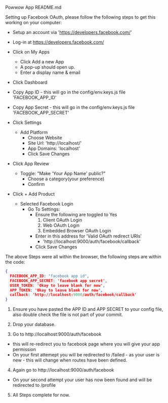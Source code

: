 Powwow App README.md


Setting up Facebook OAuth, please follow the following steps to get this working on your computer:

- Setup an account via 'https://developers.facebook.com/'
- Log-in at https://developers.facebook.com/
- Click on My Apps
  - Click Add a new App
  - A pop-up should open up.
  - Enter a display name & email

- Click Dashboard
 - Copy App ID  - this will go in the config/env.keys.js file 'FACEBOOK_APP_ID'
 - Copy App Secret - this will go in the config/env.keys.js file 'FACEBOOK_APP_SECRET'

- Click Settings
  - Add Platform
    - Choose Website
    - Site Url: 'http://localhost/'
    - App Domains: 'localhost'
    - Click Save Changes

- Click App Review
  - Toggle: "Make 'Your App Name' public?"
    - Choose a category(your preference)
    - Confirm

- Click + Add Product
  - Selected Facebook Login
    - Go To Settings:
      - Ensure the following are toggled to Yes
        1. Client OAuth Login
        2. Web OAuth Login
        3. Embedded Browser OAuth Login
      - Enter in this address for 'Valid OAuth redirect URIs'
        - 'http://localhost:9000/auth/facebook/callback'
      - Click Save Changes

The above Steps were all within the browser, the following steps are within the code:

```json
{
  FACEBOOK_APP_ID: "facebook app id",
  FACEBOOK_APP_SECRET: 'facebook app secret',
  USER_TOKEN: 'Okay to leave blank for now',
  APP_TOKEN: 'Okay to leave blank for now',
  callback: 'http://localhost:9000/auth/facebook/callback'
}
```

1. Ensure you have pasted the APP ID and APP SECRET to your config file, also double check the file is not part of your commit.

2. Drop your database.

3. Go to http://localhost:9000/auth/facebook 
  - this will re-redirect you to facebook page where you will give your app permission
  - On your first attemept you will be redirected to /failed - as your user is new - this will change when routes have been defined.

4. Again go to http://localhost:9000/auth/facebook 
 - On your second attempt your user has now been found and will be redirected to /profile

5. All Steps complete for now.




